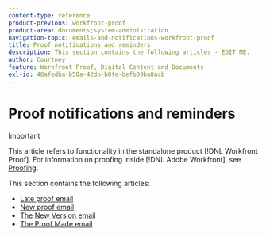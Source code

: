 ```yaml
---
content-type: reference
product-previous: workfront-proof
product-area: documents;system-administration
navigation-topic: emails-and-notifications-workfront-proof
title: Proof notifications and reminders
description: This section contains the following articles - EDIT ME.
author: Courtney
feature: Workfront Proof, Digital Content and Documents
exl-id: 48afedba-b58a-42db-b0fe-befb09ba8acb
---
```

# Proof notifications and reminders

>[!IMPORTANT]
>
>This article refers to functionality in the standalone product [!DNL Workfront Proof]. For information on proofing inside [!DNL Adobe Workfront], see [Proofing](../../../review-and-approve-work/proofing/proofing.md).

This section contains the following articles:

* [Late proof email](../../../workfront-proof/wp-emailsntfctns/proof-notifications-and-reminders/late-proof-email.md)
* [New proof email](../../../workfront-proof/wp-emailsntfctns/proof-notifications-and-reminders/new-proof-email.md)
* [The New Version email](../../../workfront-proof/wp-emailsntfctns/proof-notifications-and-reminders/new-version-email.md)
* [The Proof Made email](../../../workfront-proof/wp-emailsntfctns/proof-notifications-and-reminders/proof-made-email.md)
